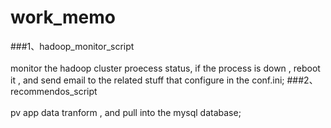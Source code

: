 # work_memo

###1、hadoop_monitor_script
<br>  
monitor the hadoop cluster proecess status, if the process is down , reboot it , and send email to the related stuff that configure 
in the conf.ini; 
###2、recommendos_script
<br>  
pv app data tranform , and pull into the mysql database;
